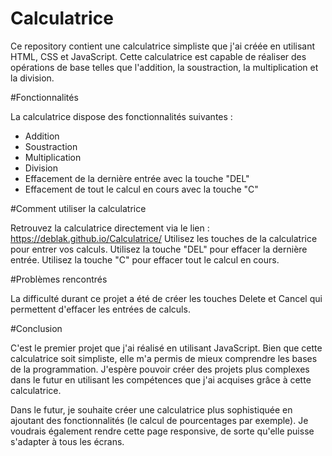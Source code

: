 # Calculatrice
Ce repository contient une calculatrice simpliste que j'ai créée en utilisant HTML, CSS et JavaScript. Cette calculatrice est capable de réaliser des opérations de base telles que l'addition, la soustraction, la multiplication et la division.

#Fonctionnalités

La calculatrice dispose des fonctionnalités suivantes :
- Addition
- Soustraction
- Multiplication
- Division
- Effacement de la dernière entrée avec la touche "DEL"
- Effacement de tout le calcul en cours avec la touche "C"

#Comment utiliser la calculatrice

Retrouvez la calculatrice directement via le lien : https://deblak.github.io/Calculatrice/
Utilisez les touches de la calculatrice pour entrer vos calculs.
Utilisez la touche "DEL" pour effacer la dernière entrée.
Utilisez la touche "C" pour effacer tout le calcul en cours.

#Problèmes rencontrés

La difficulté durant ce projet a été de créer les touches Delete et Cancel qui permettent d'effacer les entrées de calculs. 

#Conclusion

C'est le premier projet que j'ai réalisé en utilisant JavaScript. Bien que cette calculatrice soit simpliste, elle m'a permis de mieux comprendre les bases de la programmation. J'espère pouvoir créer des projets plus complexes dans le futur en utilisant les compétences que j'ai acquises grâce à cette calculatrice.

Dans le futur, je souhaite créer une calculatrice plus sophistiquée en ajoutant des fonctionnalités (le calcul de pourcentages par exemple). Je voudrais également rendre cette page responsive, de sorte qu'elle puisse s'adapter à tous les écrans.
